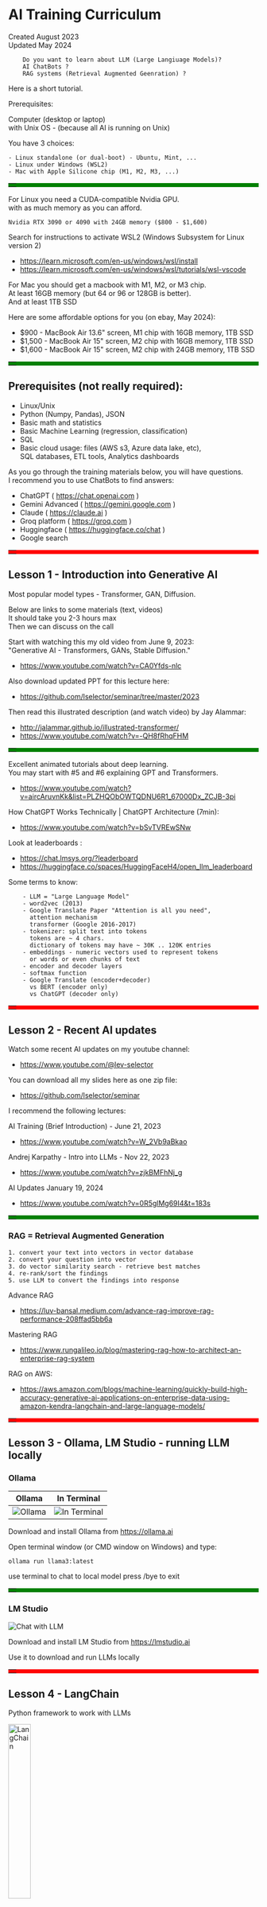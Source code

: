 # AI Training Curriculum 
Created August 2023 
<br>Updated May 2024

```plaintext
    Do you want to learn about LLM (Large Langiuage Models)?
    AI ChatBots ?
    RAG systems (Retrieval Augmented Geenration) ?
```

Here is a short tutorial.

Prerequisites:

Computer (desktop or laptop) 
<br>with Unix OS - (because all AI is running on Unix)

You have 3 choices:

    - Linux standalone (or dual-boot) - Ubuntu, Mint, ...
    - Linux under Windows (WSL2)
    - Mac with Apple Silicone chip (M1, M2, M3, ...)

<table bgcolor="green" width="50%"><tr><td></td></tr></table>

For Linux you need a CUDA-compatible Nvidia GPU.
<br>with as much memory as you can afford.

    Nvidia RTX 3090 or 4090 with 24GB memory ($800 - $1,600)

Search for instructions to activate WSL2 (Windows Subsystem for Linux version 2)
- https://learn.microsoft.com/en-us/windows/wsl/install 
- https://learn.microsoft.com/en-us/windows/wsl/tutorials/wsl-vscode

For Mac you should get a macbook with M1, M2, or M3 chip.
<br>At least 16GB memory (but 64 or 96 or 128GB is better).
<br>And at least 1TB SSD

Here are some affordable options for you (on ebay, May 2024):
- $900 - MacBook Air 13.6" screen, M1 chip with 16GB memory, 1TB SSD
- $1,500 - MacBook Air 15" screen, M2 chip with 16GB memory, 1TB SSD
- $1,600 - MacBook Air 15" screen, M2 chip with 24GB memory, 1TB SSD

<table bgcolor="green" width="50%"><tr><td></td></tr></table>

## Prerequisites (not really required):

- Linux/Unix
- Python (Numpy, Pandas), JSON
- Basic math and statistics
- Basic Machine Learning (regression, classification)
- SQL
- Basic cloud usage: files (AWS s3, Azure data lake, etc), 
  <br>SQL databases, ETL tools, Analytics dashboards

As you go through the training materials below, you will have questions.
<br>I recommend you to use ChatBots to find answers:
 - ChatGPT ( https://chat.openai.com ) 
 - Gemini Advanced ( https://gemini.google.com ) 
 - Claude ( https://claude.ai ) 
 - Groq platform ( https://groq.com ) 
 - Huggingface ( https://huggingface.co/chat )
 - Google search

<table bgcolor="red" width="100%"><tr><td></td></tr></table>

## Lesson 1 - Introduction into Generative AI

Most popular model types - Transformer, GAN, Diffusion. 

Below are links to some materials (text, videos)
<br>It should take you 2-3 hours max 
<br>Then we can discuss on the call 

Start with watching this my old video from June 9, 2023:
<br>"Generative AI - Transformers, GANs, Stable Diffusion."
- https://www.youtube.com/watch?v=CA0Yfds-nlc

Also download updated PPT for this lecture here:
- https://github.com/lselector/seminar/tree/master/2023

Then read this illustrated description (and watch video) by Jay Alammar: 
- http://jalammar.github.io/illustrated-transformer/ 
- https://www.youtube.com/watch?v=-QH8fRhqFHM

<table bgcolor="green" width="50%"><tr><td></td></tr></table>

Excellent animated tutorials about deep learning.
<br>You may start with #5 and #6 explaining GPT and Transformers.
- https://www.youtube.com/watch?v=aircAruvnKk&list=PLZHQObOWTQDNU6R1_67000Dx_ZCJB-3pi

How ChatGPT Works Technically | ChatGPT Architecture (7min):
- https://www.youtube.com/watch?v=bSvTVREwSNw

Look at leaderboards :
- https://chat.lmsys.org/?leaderboard 
- https://huggingface.co/spaces/HuggingFaceH4/open_llm_leaderboard 

Some terms to know:

```
    - LLM = "Large Language Model"
    - word2vec (2013) 
    - Google Translate Paper "Attention is all you need", 
      attention mechanism
      transformer (Google 2016-2017)
    - tokenizer: split text into tokens
      tokens are ~ 4 chars.
      dictionary of tokens may have ~ 30K .. 120K entries
    - embeddings - numeric vectors used to represent tokens 
      or words or even chunks of text
    - encoder and decoder layers 
    - softmax function
    - Google Translate (encoder+decoder) 
      vs BERT (encoder only) 
      vs ChatGPT (decoder only)
```

<table bgcolor="red" width="100%"><tr><td></td></tr></table>

## Lesson 2 - Recent AI updates

Watch some recent AI updates on my youtube channel: 
- https://www.youtube.com/@lev-selector 

You can download all my slides here as one zip file: 
- https://github.com/lselector/seminar

I recommend the following lectures:

AI Training (Brief Introduction) - June 21, 2023 
- https://www.youtube.com/watch?v=W_2Vb9aBkao

Andrej Karpathy - Intro into LLMs - Nov 22, 2023 
- https://www.youtube.com/watch?v=zjkBMFhNj_g

AI Updates January 19, 2024 
- https://www.youtube.com/watch?v=0R5glMg69I4&t=183s

<table bgcolor="green" width="50%"><tr><td></td></tr></table>

### RAG = Retrieval Augmented Generation

    1. convert your text into vectors in vector database 
    2. convert your question into vector 
    3. do vector similarity search - retrieve best matches 
    4. re-rank/sort the findings 
    5. use LLM to convert the findings into response

Advance RAG 
- https://luv-bansal.medium.com/advance-rag-improve-rag-performance-208ffad5bb6a

Mastering RAG 
- https://www.rungalileo.io/blog/mastering-rag-how-to-architect-an-enterprise-rag-system

RAG on AWS: 
- https://aws.amazon.com/blogs/machine-learning/quickly-build-high-accuracy-generative-ai-applications-on-enterprise-data-using-amazon-kendra-langchain-and-large-language-models/

<table bgcolor="red" width="100%"><tr><td></td></tr></table>

## Lesson 3 - Ollama, LM Studio - running LLM locally

### Ollama

| Ollama             | In Terminal            |
|----------------------|----------------------|
| ![Ollama](img/Ollama.png) | ![In Terminal](img/Ollama2.png) |


Download and install Ollama from https://ollama.ai

Open terminal window (or CMD window on Windows) and type:

    ollama run llama3:latest

use terminal to chat to local model
press /bye to exit

<table bgcolor="green" width="50%"><tr><td></td></tr></table>

### LM Studio

![Chat with LLM](img/LMStudio2.jpg)

Download and install LM Studio from https://lmstudio.ai

Use it to download and run LLMs locally

<table bgcolor="red" width="100%"><tr><td></td></tr></table>

## Lesson 4 - LangChain 

Python framework to work with LLMs 

<img src="img/LangChain.png" alt="LangChain" width="30%">

Langchain was first released in October 2022 
<br>It was created by Harrison Chase 
<br>Written in Python and JavaScript 
- https://langchain.com 
- https://github.com/langchain-ai/langchain 
- https://en.wikipedia.org/wiki/LangChain 
- https://docs.langchain.com 
- https://python.langchain.com/docs/get_started 
- https://python.langchain.com/docs/modules/model_io/prompts/prompt_templates/ 
- https://github.com/MarekOo/ChatGPTLangChain

Andrew Ng short Coursera courses:
<br>https://learn.deeplearning.ai
- ChatGPT Prompt Engineering for Developers
- LangChain for LLM Application Development
- How Diffusion Models Work
- Building Systems with the ChatGPT API
- LangChain Chat with Your Data
- Building Generative AI Applications with Gradio ...

<table bgcolor="green" width="50%"><tr><td></td></tr></table>

<br>Search YouTube for "langchain tutorial", for example:

Using ChatGPT with YOUR OWN Data. This is magical. (LangChain OpenAI API) <br>https://www.youtube.com/watch?v=9AXP7tCI9PI

LangChain Explained in 13 Minutes | QuickStart Tutorial for Beginners <br>https://www.youtube.com/watch?v=aywZrzNaKjs

LangChain provides:
- Universal API for LLMs (GPT-3, BLOOM, and Jurassic-1 Jumbo, ...)
- Chains = sequences of commands for LLM
- End-to-end chains for popular apps (chatbots, question-answering, and summarization)
- Memory (keeping info about previous chat messages, ...)
- Tools for debugging, testing, evaluating, and monitoring LLM apps
- Prompt templates - strings containing variables in curly braces {myvar}. For example, templates for:
  - chatbots 
  - ELI5 question-answering ("Explain Like I'm Five") 
  - summarization 
  - etc
- Agents - use LLMs to decide what actions should be taken (generate a plan or execute tasks)

<table bgcolor="red" width="100%"><tr><td></td></tr></table>

## Lesson 5 - Simple Chatbots

Review several simple exampels of ChatBots
<br>under subdirectory "mychat" here:

    app_chainlit.py
    app_chainlit_ollama.py
    app_flask.py*
    app_streamlit.py
    app_streamlit_cookies.py
    chainlit.md
    images/
    templates/

Also please watch this seminar from July 14 where Malte shows chatting using LangChain, OpenAI, and ChromaDB:
- https://www.youtube.com/watch?v=8h5WBHqfoA8 
<br>slides and notebook for this presentation are here: 
- https://github.com/lselector/seminar/tree/master/2023/2023-07-14-Embeddings-Malte

__Coding tasks__: 
 - reproduce simple Chatbots under "mychat" directory
 - reproduce code from one of the tutorials using ChatGPT API and LangChain

Another example: 
<br>https://medium.com/@onkarmishra/using-langchain-for-question-answering-on-own-data-3af0a82789ed

Running model on Windows: 
<br>https://medium.com/@sasika.roledene/unlocking-llm-running-llama-2-70b-on-a-gpu-with-langchain-561adc616b16

<table bgcolor="red" width="100%"><tr><td></td></tr></table>

## Lesson 6 - Switch from Chroma DB to PostreSQL

We want to switch from Crhoma (temporary in-memory vector db)
<br>to a real local Vector Database - PostreSQL 
<br>(LangChain + LLM (ChatGPT) + OpenAI_embedding + PostreSQL)

Tasks:

install PostgreSQL locally 

install pgvector extension (slower, but can use L2 distance, inner product, and cosine distance) 

install pg_embedding for fast queries (L2 distance only) 
- https://neon.tech/blog/pg-embedding-extension-for-vector-search
- https://python.langchain.com/docs/modules/data_connection/text_embedding/ 
- https://python.langchain.com/docs/integrations/vectorstores/pgembedding

learn to use them, for example:

    SELECT * FROM my_table 
    WHERE vector @> pg_embedding_search(vector, 0.5, 10);

    SELECT * FROM my_table 
    WHERE vector @> pgvector_search(vector, 'l2', 0.5, 10);

reproduce the examples from previous lesson using langchain to
- split the document into chunks,
- convert them to embeddings (vectors)
- save these vectors into PostreSQL Database
- use ChatGPT API to answer questions using embeddings 

<table bgcolor="red" width="100%"><tr><td></td></tr></table>

## Lesson - 7 Change to use local embedding model 

Hugging Face MTEB leaderboard MTEB ( Massive Text Embedding Benchmark )
<br>https://huggingface.co/spaces/mteb/leaderboard

There are ~ 100 models.

512 tokens is fine (approx 1 page of text)

Watch this video:
"Deploy the No 1 embedding model on Huggingface with python"
<br> https://www.youtube.com/watch?v=ZB1nn3JWyec

Select the model somewhere from the top which is free and can be installed locally
<br>https://python.langchain.com/docs/integrations/text_embedding/

<table bgcolor="red" width="100%"><tr><td></td></tr></table>

## Lesson 8 -Change to use local LLM 

So here everything is local and can work without internet:
<br>LangChain + LLM + embedding + PostreSQL 

download a LLM from HuggingFace 
 - https://huggingface.co/spaces/HuggingFaceH4/open_llm_leaderboard

install and run the model locally - test the performance and accuracy

make a copy of the script from Lesson 3 - and change it to use local LLM instead of ChatGPT

<table bgcolor="red" width="100%"><tr><td></td></tr></table>

## Lesson 9 - talk-to-API 

Create a new notebook to make a conversational interface to an API. 
<br>Using OpenAI:

- https://python.langchain.com/docs/use_cases/apis 
- https://www.linkedin.com/pulse/unlocking-power-ai-transforming-your-api-natural-interface-blum/

Using Classifier 
- https://community.openai.com/t/how-to-convert-user-input-into-an-action-like-calling-api/178739

Have fun! Ask questions!

<table bgcolor="red" width="100%"><tr><td></td></tr></table>

## Lesson 10 - Make Lang-to-API transformer for financial data reporting and dashboard (charts)

Create a new jupyter notebook where you can print description of a report or chart (or a dashboard of several charts), and the code should execute on this request and produce the report or dashboard right there in the jupyter notebook.

<table bgcolor="red" width="100%"><tr><td></td></tr></table>

## Lesson 11 - Fine-tuning a model Making model smaller

<table bgcolor="red" width="100%"><tr><td></td></tr></table>

## Lesson 12 - Training our own model

<table bgcolor="red" width="100%"><tr><td></td></tr></table>



